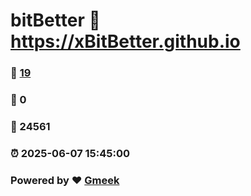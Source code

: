 # bitBetter :link: https://xBitBetter.github.io 
### :page_facing_up: [19](https://xBitBetter.github.io/tag.html) 
### :speech_balloon: 0 
### :hibiscus: 24561 
### :alarm_clock: 2025-06-07 15:45:00 
### Powered by :heart: [Gmeek](https://github.com/Meekdai/Gmeek)
